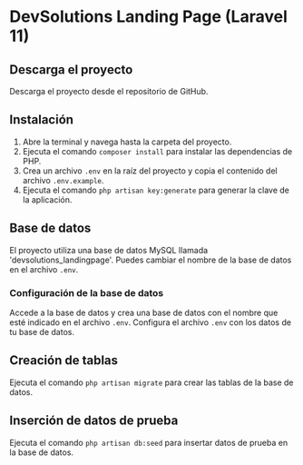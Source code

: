 # DevSolutions Landing Page (Laravel 11)

## Descarga el proyecto
Descarga el proyecto desde el repositorio de GitHub.

## Instalación
1. Abre la terminal y navega hasta la carpeta del proyecto.
2. Ejecuta el comando `composer install` para instalar las dependencias de PHP.
3. Crea un archivo `.env` en la raíz del proyecto y copia el contenido del archivo `.env.example`.
4. Ejecuta el comando `php artisan key:generate` para generar la clave de la aplicación.

## Base de datos
El proyecto utiliza una base de datos MySQL llamada 'devsolutions_landingpage'.
Puedes cambiar el nombre de la base de datos en el archivo `.env`.

### Configuración de la base de datos
Accede a la base de datos y crea una base de datos con el nombre que esté indicado en el archivo `.env`.
Configura el archivo `.env` con los datos de tu base de datos.

## Creación de tablas
Ejecuta el comando `php artisan migrate` para crear las tablas de la base de datos.

## Inserción de datos de prueba
Ejecuta el comando `php artisan db:seed` para insertar datos de prueba en la base de datos.